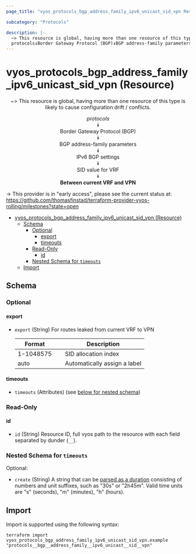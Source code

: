 ```yaml
---
page_title: "vyos_protocols_bgp_address_family_ipv6_unicast_sid_vpn Resource - vyos"

subcategory: "Protocols"

description: |-
  ~> This resource is global, having more than one resource of this type is likely to cause configuration drift / conflicts.
  protocols⯯Border Gateway Protocol (BGP)⯯BGP address-family parameters⯯IPv6 BGP settings⯯SID value for VRF⯯Between current VRF and VPN
---
```


# vyos_protocols_bgp_address_family_ipv6_unicast_sid_vpn (Resource)
<center>

~> This resource is global, having more than one resource of this type is likely to cause configuration drift / conflicts.

*protocols*  
⯯  
Border Gateway Protocol (BGP)  
⯯  
BGP address-family parameters  
⯯  
IPv6 BGP settings  
⯯  
SID value for VRF  
⯯  
**Between current VRF and VPN**


</center>

-> This provider is in "early access", please see the current status at: https://github.com/thomasfinstad/terraform-provider-vyos-rolling/milestones?state=open

<!--TOC-->

- [vyos_protocols_bgp_address_family_ipv6_unicast_sid_vpn (Resource)](#vyos_protocols_bgp_address_family_ipv6_unicast_sid_vpn-resource)
  - [Schema](#schema)
    - [Optional](#optional)
      - [export](#export)
      - [timeouts](#timeouts)
    - [Read-Only](#read-only)
      - [id](#id)
    - [Nested Schema for `timeouts`](#nested-schema-for-timeouts)
  - [Import](#import)

<!--TOC-->

<!-- schema generated by tfplugindocs -->
## Schema

### Optional

#### export
- `export` (String) For routes leaked from current VRF to VPN

    |  Format     &emsp;|  Description                   |
    |-------------|--------------------------------|
    |  1-1048575  &emsp;|  SID allocation index          |
    |  auto       &emsp;|  Automatically assign a label  |
#### timeouts
- `timeouts` (Attributes) (see [below for nested schema](#nestedatt--timeouts))

### Read-Only

#### id
- `id` (String) Resource ID, full vyos path to the resource with each field separated by dunder (`__`).

<a id="nestedatt--timeouts"></a>
### Nested Schema for `timeouts`

Optional:

- `create` (String) A string that can be [parsed as a duration](https://pkg.go.dev/time#ParseDuration) consisting of numbers and unit suffixes, such as &#34;30s&#34; or &#34;2h45m&#34;. Valid time units are &#34;s&#34; (seconds), &#34;m&#34; (minutes), &#34;h&#34; (hours).

## Import

Import is supported using the following syntax:

```shell
terraform import vyos_protocols_bgp_address_family_ipv6_unicast_sid_vpn.example "protocols__bgp__address_family__ipv6_unicast__sid__vpn"
```
